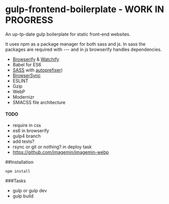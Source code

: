 # gulp-frontend-boilerplate - WORK IN PROGRESS
An up-tp-date gulp boilerplate for static front-end websites.

It uses npm as a package manager for both sass and js.
In sass the packages are required with --- and in js browserify handles dependencies.

- [Browserify](http://browserify.org/) & [Watchify](https://github.com/substack/watchify)
- Babel for ES6
- [SASS](http://sass-lang.com/) with [autoprefixer](https://github.com/sindresorhus/gulp-autoprefixer))
- [BrowserSync](http://browsersync.io)
- ESLINT
- Gzip
- WebP
- Modernizr
- SMACSS file architecture



#### TODO
- require in css
- es6 in browserify
- gulp4 branch
- add tests?
- rsync or git or nothing? in deploy task
- https://github.com/imagemin/imagemin-webp


##Installation
```
npm install
```

###Tasks
- gulp or gulp dev
- gulp build